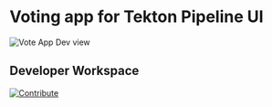 # Voting app for Tekton Pipeline UI

![Vote App Dev view](https://raw.githubusercontent.com/burrsutter/vote-app-gitops/main/images/topology-vote-app-dev.png)


## Developer Workspace

[![Contribute](https://raw.githubusercontent.com/burrsutter/cloud-native-workshop/demo/factory-contribute.svg)](https://codeready-openshift-workspaces.apps.wzs9uw4c.westeurope.aroapp.io/factory?url=https://github.com/burrsutter/pipelines-vote-ui&policies.create=peruser)

